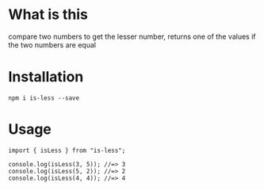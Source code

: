 # What is this 

compare two numbers to get the lesser number, returns one of the values if the two numbers are equal 


# Installation 
`npm i is-less --save`

# Usage

```
import { isLess } from "is-less";

console.log(isLess(3, 5)); //=> 3
console.log(isLess(5, 2)); //=> 2
console.log(isLess(4, 4)); //=> 4

```